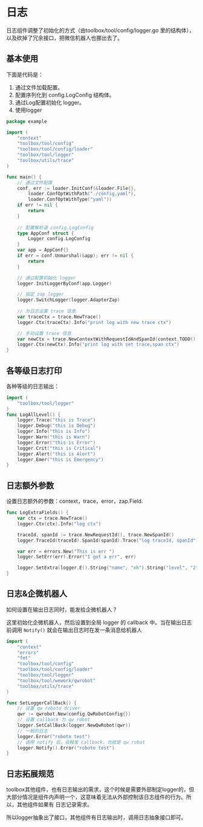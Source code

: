 # 日志

日志组件调整了初始化的方式（由toolbox/tool/config/logger.go 里的结构体），以及砍掉了冗余接口，把微信机器人也挪出去了。

## 基本使用

下面是代码是：

1.  通过文件加载配置。
2.  配置序列化到 config.LogConfig 结构体。
3.  通过Log配置初始化 logger。
4.  使用logger

```go
package example

import (
	"context"
	"toolbox/tool/config"
	"toolbox/tool/config/loader"
	"toolbox/tool/logger"
	"toolbox/utils/trace"
)

func main() {
	// 通过文件配置
	conf, err := loader.InitConf(&loader.File{},
		loader.ConfOptWithPath("./config.yaml"),
		loader.ConfOptWithType("yaml"))
	if err != nil {
		return
	}
	
	// 配置解析道 config.LogConfig
	type AppConf struct {
		Logger config.LogConfig
	}
	var app = AppConf{}
	if err = conf.Unmarshal(&app); err != nil {
		return
	}

	// 通过配置初始化 logger
	logger.InitLoggerByConf(app.Logger)

	// 指定 zap logger
	logger.SwitchLogger(logger.AdapterZap)
	
	// 为日志设置 trace 信息
	var traceCtx = trace.NewTrace()
	logger.Ctx(traceCtx).Info("print log with new trace ctx")

	// 手动设置 trace 信息
	var newCtx = trace.NewContextWithRequestIdAndSpanId(context.TODO(), "req_111", "span_222")
	logger.Ctx(newCtx).Info("print log with set trace,span ctx")
}

```

## 各等级日志打印

各种等级的日志输出：

```go
import (
	"toolbox/tool/logger"
)
func LogAllLevel() {
	logger.Trace("this is Trace")
	logger.Debug("this is Debug")
	logger.Info("this is Info")
	logger.Warn("this is Warn")
	logger.Error("this is Error")
	logger.Crit("this is Critical")
	logger.Alert("this is Alert")
	logger.Emer("this is Emergency")
}

```

## 日志额外参数

设置日志额外的参数：context，trace，error，zap.Field.

```go
func LogExtraFields() {
	var ctx = trace.NewTrace()
	logger.Ctx(ctx).Info("log ctx")

	traceId, spanId := trace.NewRequestId(), trace.NewSpanId()
	logger.TraceId(traceId).SpanId(spanId).Trace("log traceId, spanId")

	var err = errors.New("This is err ")
	logger.SetErr(err).Error("I got a err", err)

	logger.SetExtra(logger.E().String("name", "xh").String("level", "2")).Info("log extra fields")
}

```

## 日志&企微机器人

如何设置在输出日志同时，能发给企微机器人？

这里初始化企微机器人，然后设置到全局 logger 的 callback 中。当在输出日志前调用 `Notify()` 就会在输出日志时在发一条消息给机器人

```go
import (
	"context"
	"errors"
	"fmt"
	"toolbox/tool/config"
	"toolbox/tool/config/loader"
	"toolbox/tool/logger"
	"toolbox/tool/wework/qwrobot"
	"toolbox/utils/trace"
)

func SetLoggerCallBack() {
	// 设置 qw roboto driver
	qwr := qwrobot.New(config.QwRobotConfig{})
	// 设置 callback 为 qw robot
	logger.SetCallBack(logger.NewQwRobot(qwr))
	// 一般的日志
	logger.Error("roboto test")
	// 调用 notify 后，会触发 callback，也就是 qw robot
	logger.Notify().Error("roboto test")
}

```

## 日志拓展规范

toolbox其他组件，也有日志输出的需求，这个时候是需要外部制定logger的，但大部分情况是组件内声明一个，这意味着无法从外部控制该日志组件的行为。所以，其他组件如果有 日志记录需求。

所以logger抽象出了接口，其他组件有日志输出时，调用日志抽象接口即可。